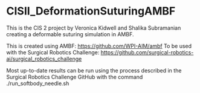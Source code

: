 # CISII_DeformationSuturingAMBF
This is the CIS 2 project by Veronica Kidwell and Shalika Subramanian creating a deformable suturing simulation in AMBF.

This is created using AMBF: https://github.com/WPI-AIM/ambf
To be used with the Surgical Robotics Challenge: https://github.com/surgical-robotics-ai/surgical_robotics_challenge

Most up-to-date results can be run using the process described in the Surgical Robotics Challenge GitHub with the command ./run_softbody_needle.sh
